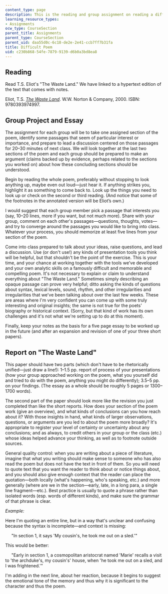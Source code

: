 ```yaml
---
content_type: page
description: This is the reading and group assignment on reading a difficult poem.
learning_resource_types:
- Assignments
ocw_type: CourseSection
parent_title: Assignments
parent_type: CourseSection
parent_uid: daa55d0c-6c18-de2e-2e41-ccb7ff7b31fa
title: Difficult Poem
uid: c230b868-54fe-7879-9139-d6b0a3bd8ea8
---
```


Reading
-------

Read T.S. Eliot's "The Waste Land." We have linked to a hypertext edition of the text that comes with notes.

Eliot, T.S. _[The Waste Land](http://eliotswasteland.tripod.com/)_. W.W. Norton & Company, 2000. ISBN: 9780393974997.

Group Project and Essay
-----------------------

The assignment for each group will be to take one assigned section of the poem, identify some passages that seem of particular interest or importance, and prepare to lead a discussion centered on those passages for 20–30 minutes of next class. We will look together at the last two sections of the poem and each group should be prepared to make an argument (claims backed up by evidence, perhaps related to the sections you worked on) about how these concluding sections should be understood.

Begin by reading the whole poem, preferably without stopping to look anything up, maybe even out loud—just hear it. If anything strikes you, highlight it as something to come back to. Look up the things you need to look up or check on the second or third reading. (And notice that some of the footnotes in the annotated version will be Eliot’s own.)

I would suggest that each group member pick a passage that interests you (say, 10–20 lines, more if you want, but not much more). Share with your group, comment on each other's passages—questions, thoughts, votes—and try to converge around the passages you would like to bring into class. Whatever your process, you should memorize at least five lines from your section of the poem.

Come into class prepared to talk about your ideas, raise questions, and lead a discussion. Use (or don't use!) any kinds of presentation tools you think will be helpful, but that shouldn't be the point of the exercise. This is your time, and your chance at working together with the tools we’ve developed and your own analytic skills on a famously difficult and memorable and compelling poem. It's not necessary to explain or claim to understand everything about "The Waste Land." Sometimes simply describing an opaque passage can prove very helpful; ditto asking the kinds of questions about syntax, lexical levels, sound, rhythm, and other irregularities and irregularities that we've been talking about over the last few weeks. These are areas where I'm very confident you can come up with some truly interesting and original insights; the same is not true for the poets' biography or historical context. (Sorry, but that kind of work has its own challenges and it's not what we're setting up to do at this moment).

Finally, keep your notes as the basis for a five page essay to be worked up in the future (and after an expansion and revision of one of your three short papers).

Report on "The Waste Land"
--------------------------

This paper should have two parts (which don't have to be rhetorically unified—just draw a line!): 1–1.5 pp. report of process of your presentations (how your group approached working on the poem, what you yourself did and tried to do with the poem, anything you might do differently); 3.5–5 pp. on your findings. (The essay as a whole should be roughly 5 pages or 1300–1700 words).

The second part of the paper should look more like the revision you just completed than like the short reports. How does your section of the poem work (give an overview), and what kinds of conclusions can you how reach about it? With those insights in hand, what kinds of larger observations, questions, or arguments are you led to about the poem more broadly? It's appropriate to register your level of certainty or uncertainty about any conclusions; and as always, to credit others in your group or the class (etc.) whose ideas helped advance your thinking, as well as to footnote outside sources.

General quality control: when you are writing about a piece of literature, imagine that what you writing should make sense to someone who has also read the poem but does not have the text in front of them. So you will need to quote text that you want the reader to think about or notice things about, and you should also give enough context that the reader can place the quotation—both locally (what's happening, who's speaking, etc.) and more generally (where are we in the section—early, late, in a long para, a single line fragment—etc.). Best practice is usually to quote a phrase rather than isolated words (esp. words of different kinds), and make sure the grammar of that phrase is clear.

_Example:_

Here I'm quoting an entire line, but in a way that's unclear and confusing because the syntax is incomplete—and context is missing:

     "In section 1, it says 'My cousin's, he took me out on a sled.'"

This would be better:

     "Early in section 1, a cosmopolitan aristocrat named 'Marie' recalls a visit to 'the archduke's, my cousin's' house, when 'he took me out on a sled, and I was frightened.'"

I'm adding in the next line, about her reaction, because it begins to suggest the emotional tone of the memory and thus why it is significant to the character and thus the poem.